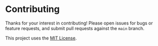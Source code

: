 # Contributing

Thanks for your interest in contributing! Please open issues for bugs or
feature requests, and submit pull requests against the `main` branch.

This project uses the [MIT License](LICENSE).

